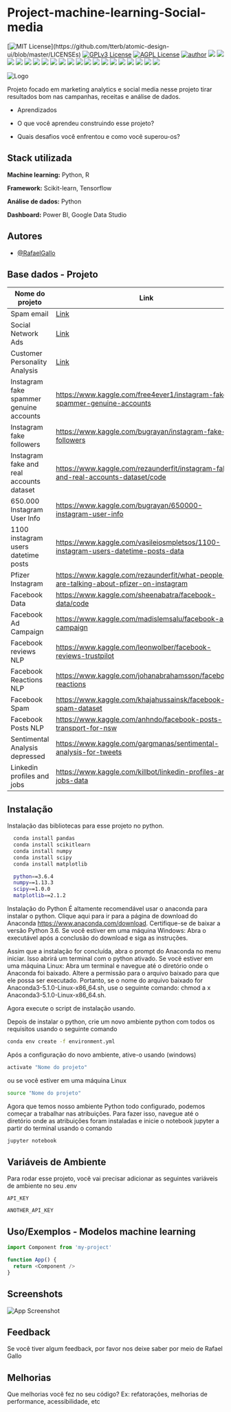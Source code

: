 # Project-machine-learning-Social-media

[![MIT License](https://img.shields.io/apm/l/atomic-design-ui.svg?)](https://github.com/tterb/atomic-design-ui/blob/master/LICENSEs)
[![GPLv3 License](https://img.shields.io/badge/License-GPL%20v3-yellow.svg)](https://opensource.org/licenses/)
[![AGPL License](https://img.shields.io/badge/license-AGPL-blue.svg)](http://www.gnu.org/licenses/agpl-3.0)
[![author](https://img.shields.io/badge/author-RafaelGallo-red.svg)](https://github.com/RafaelGallo?tab=repositories) 
[![](https://img.shields.io/badge/python-3.7+-blue.svg)](https://www.python.org/downloads/release/python-374/) 
[![](https://img.shields.io/badge/R-3.6.0-red.svg)](https://www.r-project.org/)
[![](https://img.shields.io/badge/ggplot2-white.svg)](https://ggplot2.tidyverse.org/)
[![](https://img.shields.io/badge/dplyr-blue.svg)](https://dplyr.tidyverse.org/)
[![](https://img.shields.io/badge/readr-green.svg)](https://readr.tidyverse.org/)
[![](https://img.shields.io/badge/ggvis-black.svg)](https://ggvis.tidyverse.org/)
[![](https://img.shields.io/badge/Shiny-red.svg)](https://shiny.tidyverse.org/)
[![](https://img.shields.io/badge/plotly-green.svg)](https://plotly.com/)
[![](https://img.shields.io/badge/XGBoost-red.svg)](https://xgboost.readthedocs.io/en/stable/#)
[![](https://img.shields.io/badge/Tensorflow-orange.svg)](https://powerbi.microsoft.com/pt-br/)
[![](https://img.shields.io/badge/Keras-red.svg)](https://powerbi.microsoft.com/pt-br/)
[![](https://img.shields.io/badge/CUDA-gree.svg)](https://powerbi.microsoft.com/pt-br/)
[![](https://img.shields.io/badge/Caret-orange.svg)](https://caret.tidyverse.org/)
[![](https://img.shields.io/badge/Pandas-blue.svg)](https://pandas.pydata.org/) 
[![](https://img.shields.io/badge/Matplotlib-blue.svg)](https://matplotlib.org/)
[![](https://img.shields.io/badge/Seaborn-green.svg)](https://seaborn.pydata.org/)
[![](https://img.shields.io/badge/Matplotlib-orange.svg)](https://scikit-learn.org/stable/) 
[![](https://img.shields.io/badge/Scikit_Learn-green.svg)](https://scikit-learn.org/stable/)
[![](https://img.shields.io/badge/Numpy-white.svg)](https://numpy.org/)
[![](https://img.shields.io/badge/PowerBI-red.svg)](https://powerbi.microsoft.com/pt-br/)

![Logo](https://image.freepik.com/vetores-gratis/ilustracao-do-conceito-de-dados-visuais_114360-1912.jpg)

Projeto focado em marketing analytics e social media nesse projeto tirar resultados bom nas campanhas, receitas e análise de dados.

- Aprendizados

- O que você aprendeu construindo esse projeto? 
- Quais desafios você enfrentou e como você superou-os?

## Stack utilizada

**Machine learning:** Python, R

**Framework:** Scikit-learn, Tensorflow

**Análise de dados:** Python

**Dashboard:** Power BI, Google Data Studio

## Autores

- [@RafaelGallo](https://github.com/RafaelGallo)

## Base dados - Projeto

| Nome do projeto               | Link                                                |
| ----------------- | ---------------------------------------------------------------- |
| Spam email | [Link](https://github.com/RafaelGallo/Project-machine-learning---Social-media/blob/main/notebooks/ML%20SPAM/Notebook/model_spam.ipynb)|
| Social Network Ads | [Link](https://github.com/RafaelGallo/Project-machine-learning---Social-media/blob/main/notebooks/Social%20Network%20Ads/Modelo%20machine%20learning%20-%20Previs%C3%A3o%20vendas%20rede%20social.ipynb)|
| Customer Personality Analysis|[Link](https://github.com/RafaelGallo/Project-machine-learning---Social-media/blob/main/notebooks/Customer%20personality%20analysis/Jupyter%20notebook/model_ml_campaign.ipynb)|
| Instagram fake spammer genuine accounts| https://www.kaggle.com/free4ever1/instagram-fake-spammer-genuine-accounts|
| Instagram fake followers| https://www.kaggle.com/bugrayan/instagram-fake-followers|
| Instagram fake and real accounts dataset| https://www.kaggle.com/rezaunderfit/instagram-fake-and-real-accounts-dataset/code|
| 650.000 Instagram User Info| https://www.kaggle.com/bugrayan/650000-instagram-user-info|
| 1100 instagram users datetime posts|https://www.kaggle.com/vasileiosmpletsos/1100-instagram-users-datetime-posts-data|
| Pfizer Instagram| https://www.kaggle.com/rezaunderfit/what-people-are-talking-about-pfizer-on-instagram|
| Facebook Data |https://www.kaggle.com/sheenabatra/facebook-data/code|
| Facebook Ad Campaign|https://www.kaggle.com/madislemsalu/facebook-ad-campaign|
| Facebook reviews NLP |https://www.kaggle.com/leonwolber/facebook-reviews-trustpilot|
| Facebook Reactions NLP |https://www.kaggle.com/johanabrahamsson/facebook-reactions|
| Facebook Spam |https://www.kaggle.com/khajahussainsk/facebook-spam-dataset|
| Facebook Posts NLP |https://www.kaggle.com/anhndo/facebook-posts-transport-for-nsw|
| Sentimental Analysis depressed | https://www.kaggle.com/gargmanas/sentimental-analysis-for-tweets|
| Linkedin profiles and jobs | https://www.kaggle.com/killbot/linkedin-profiles-and-jobs-data|

## Instalação 

Instalação das bibliotecas para esse projeto no python.

```bash
  conda install pandas 
  conda install scikitlearn
  conda install numpy
  conda install scipy
  conda install matplotlib

  python==3.6.4
  numpy==1.13.3
  scipy==1.0.0
  matplotlib==2.1.2
```
Instalação do Python É altamente recomendável usar o anaconda para instalar o python. Clique aqui para ir para a página de download do Anaconda https://www.anaconda.com/download. Certifique-se de baixar a versão Python 3.6. Se você estiver em uma máquina Windows: Abra o executável após a conclusão do download e siga as instruções. 

Assim que a instalação for concluída, abra o prompt do Anaconda no menu iniciar. Isso abrirá um terminal com o python ativado. Se você estiver em uma máquina Linux: Abra um terminal e navegue até o diretório onde o Anaconda foi baixado. 
Altere a permissão para o arquivo baixado para que ele possa ser executado. Portanto, se o nome do arquivo baixado for Anaconda3-5.1.0-Linux-x86_64.sh, use o seguinte comando: chmod a x Anaconda3-5.1.0-Linux-x86_64.sh.

Agora execute o script de instalação usando.


Depois de instalar o python, crie um novo ambiente python com todos os requisitos usando o seguinte comando

```bash
conda env create -f environment.yml
```
Após a configuração do novo ambiente, ative-o usando (windows)
```bash
activate "Nome do projeto"
```
ou se você estiver em uma máquina Linux
```bash
source "Nome do projeto" 
```
Agora que temos nosso ambiente Python todo configurado, podemos começar a trabalhar nas atribuições. Para fazer isso, navegue até o diretório onde as atribuições foram instaladas e inicie o notebook jupyter a partir do terminal usando o comando
```bash
jupyter notebook
```

## Variáveis de Ambiente

Para rodar esse projeto, você vai precisar adicionar as seguintes variáveis de ambiente no seu .env

`API_KEY`

`ANOTHER_API_KEY`


## Uso/Exemplos - Modelos machine learning

```javascript
import Component from 'my-project'

function App() {
  return <Component />
}
```

## Screenshots

![App Screenshot](https://via.placeholder.com/468x300?text=App+Screenshot+Here)


## Feedback

Se você tiver algum feedback, por favor nos deixe saber por meio de Rafael Gallo


## Melhorias

Que melhorias você fez no seu código? Ex: refatorações, melhorias de performance, acessibilidade, etc

